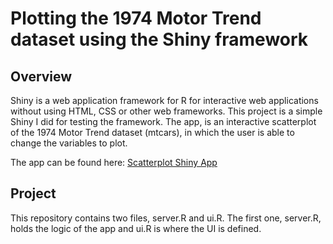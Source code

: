 # Plotting the 1974 Motor Trend dataset using the Shiny framework

## Overview

Shiny is a web application framework for R for interactive web applications
without using HTML, CSS or other web frameworks. This project is a simple Shiny
I did for testing the framework. The app, is an interactive scatterplot of the 1974 
Motor Trend dataset (mtcars), in which the user is able to change the variables to plot.

The app can be found here: [Scatterplot Shiny App](https://juande.shinyapps.io/ScatterplotShinyApp)

## Project

This repository contains two files, server.R and ui.R. The first one, server.R, holds the logic
of the app and ui.R is where the UI is defined.
